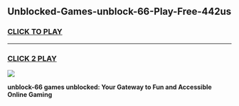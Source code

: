 
## Unblocked-Games-unblock-66-Play-Free-442us
<h3>
<a href="https://premium76.site?title=unblock-66&ref=10A">CLICK TO PLAY</a></h3>
<hr>

<h3>
<a href="https://premium76.site?title=unblock-66&ref=10A">CLICK 2 PLAY</a>
  
</h3>

<a href="https://premium76.site?title=unblock-66&ref=10A"><img src="https://clearcache.store/games.png"></a>


**unblock-66 games unblocked: Your Gateway to Fun and Accessible Online Gaming**
